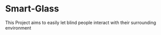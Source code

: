 # Smart-Glass
This Project aims to easily let blind people interact with their surrounding environment
